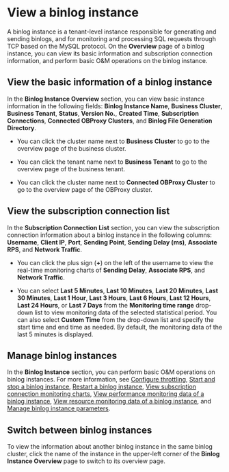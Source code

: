 # View a binlog instance

A binlog instance is a tenant-level instance responsible for generating and sending binlogs, and for monitoring and processing SQL requests through TCP based on the MySQL protocol. On the **Overview** page of a binlog instance, you can view its basic information and subscription connection information, and perform basic O&M operations on the binlog instance.

## View the basic information of a binlog instance

In the **Binlog Instance Overview** section, you can view basic instance information in the following fields: **Binlog Instance Name**, **Business Cluster**, **Business Tenant**, **Status**, **Version No.**, **Created Time**, **Subscription Connections**, **Connected OBProxy Clusters**, and **Binlog File Generation Directory**.

* You can click the cluster name next to **Business Cluster** to go to the overview page of the business cluster.

* You can click the tenant name next to **Business Tenant** to go to the overview page of the business tenant.

* You can click the cluster name next to **Connected OBProxy Cluster** to go to the overview page of the OBProxy cluster.

## View the subscription connection list

In the **Subscription Connection List** section, you can view the subscription connection information about a binlog instance in the following columns: **Username**, **Client IP**, **Port**, **Sending Point**, **Sending Delay (ms)**, **Associate RPS**, and **Network Traffic**.

* You can click the plus sign (**+**) on the left of the username to view the real-time monitoring charts of **Sending Delay**, **Associate RPS**, and **Network Traffic**.

* You can select **Last 5 Minutes**, **Last 10 Minutes**, **Last 20 Minutes**, **Last 30 Minutes**, **Last 1 Hour**, **Last 3 Hours**, **Last 6 Hours**, **Last 12 Hours**, **Last 24 Hours**, or **Last 7 Days** from the **Monitoring time range** drop-down list to view monitoring data of the selected statistical period. You can also select **Custom Time** from the drop-down list and specify the start time and end time as needed. By default, the monitoring data of the last 5 minutes is displayed.

## Manage binlog instances

In the **Binlog Instance** section, you can perform basic O&M operations on binlog instances. For more information, see [Configure throttling](150.configure-throttling.md), [Start and stop a binlog instance](200.start-and-stop-a-binlog-instance.md), [Restart a binlog instance](300.restart-a-binlog-instance.md), [View subscription connection monitoring charts](../../../880.manage-performance-monitoring/100.performance-monitoring-overview/630.view-subscription-connection-of-binlog.md), [View performance monitoring data of a binlog instance](../../../880.manage-performance-monitoring/100.performance-monitoring-overview/650.view-performance-monitoring-of-binlog.md), [View resource monitoring data of a binlog instance](../../../880.manage-performance-monitoring/100.performance-monitoring-overview/670.view-resource-monitoring-of-binlog.md), and [Manage binlog instance parameters](500.manage-a-binlog-instance-parameters.md).

## Switch between binlog instances

To view the information about another binlog instance in the same binlog cluster, click the name of the instance in the upper-left corner of the **Binlog Instance Overview** page to switch to its overview page.
